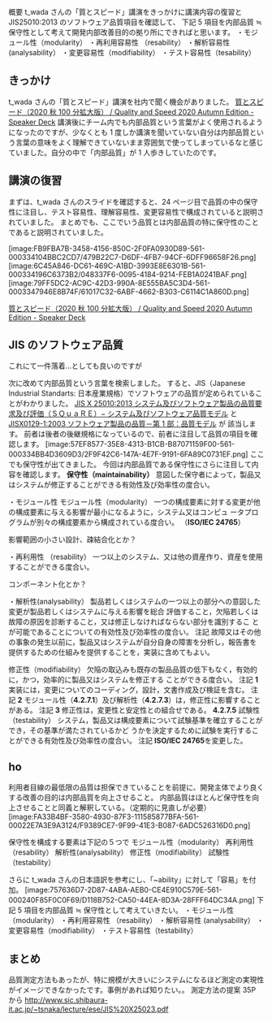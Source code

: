 概要
t_wada さんの「質とスピード」講演をきっかけに講演内容の復習と JIS25010:2013 のソフトウェア品質項目を確認して、
下記 5 項目を内部品質 ≒ 保守性として考えて開発内部改善目的の拠り所にできればと思います。
・モジュール性（modularity）
・再利用容易性 （resability）
・解析容易性 (analysability）
・変更容易性（modifiability）
・テスト容易性（tesability）

## きっかけ

t_wada さんの「質とスピード」講演を社内で聞く機会がありました。
[質とスピード（2020 秋 100 分拡大版） / Quality and Speed 2020 Autumn Edition - Speaker Deck](https://speakerdeck.com/twada/quality-and-speed-2020-autumn-edition)
講演後にチーム内でも内部品質という言葉がよく使用されるようになったのですが、少なくとも 1 度しか講演を聞いていない自分は内部品質という言葉の意味をよく理解できていないまま雰囲気で使ってしまっているなと感じていました。自分の中で「内部品質」が 1 人歩きしていたのです。

## 講演の復習

まずは、t_wada さんのスライドを確認すると、24 ページ目で品質の中の保守性に注目し、テスト容易性、理解容易性、変更容易性で構成されていると説明されていました。
まとめでも、ここでいう品質とは内部品質の特に保守性のことであると説明されていました。

[image:FB9FBA7B-3458-4156-850C-2F0FA0930D89-561-000334104BBC2CD7/479B22C7-D6DF-4FB7-94CF-6DFF96658F26.png]
[image:6C45A846-DC61-469C-A1BD-3993E8E6301B-561-000334196C6373B2/048337F6-0095-4184-9214-FEB1A0241BAF.png]
[image:79FF5DC2-AC9C-42D3-990A-8E555BA5C3D4-561-0003347946E8B74F/61017C32-6ABF-4662-B303-C6114C1A860D.png]

[質とスピード（2020 秋 100 分拡大版） / Quality and Speed 2020 Autumn Edition - Speaker Deck](https://speakerdeck.com/twada/quality-and-speed-2020-autumn-edition?slide=24)

## JIS のソフトウェア品質

これにて一件落着…としても良いのですが

次に改めて内部品質という言葉を検索しました。
すると、JIS（Japanese Industrial Standarts: 日本産業規格）でソフトウェアの品質が定められていることがわかりました。
[JIS X 25010:2013 システム及びソフトウェア製品の品質要求及び評価（ＳＱｕａＲＥ）− システム及びソフトウェア品質モデル](http://kikakurui.com/x25/X25010-2013-01.html)
と
[JISX0129-1:2003 ソフトウェア製品の品質－第 1 部：品質モデル](https://kikakurui.com/x0/X0129-1-2003-01.html)
が
該当します。
前者は後者の後継規格になっているので、前者に注目して品質の項目を確認します。
[image:57EF8577-35E8-4313-B1CB-B87071159F00-561-000334BB4D3609D3/2F9F42C6-147A-4E7F-9191-6FA89C0731EF.png]
ここでも保守性が出てきました。
今回は内部品質である保守性にさらに注目して内容を確認します。
**保守性（maintainability）**
意図した保守者によって，製品又はシステムが修正することができる有効性及び効率性の度合い。

・モジュール性
モジュール性（modularity）
一つの構成要素に対する変更が他の構成要素に与える影響が最小になるように，システム又はコンピュ
ータプログラムが別々の構成要素から構成されている度合い。
（**ISO/IEC 24765**）

影響範囲の小さい設計、疎結合化とか？

・再利用性 （resability）
一つ以上のシステム、又は他の資産作り、資産を使用することができる度合い。

コンポーネント化とか？

・解析性(analysability）
製品若しくはシステムの一つ以上の部分への意図した変更が製品若しくはシステムに与える影響を総合
評価すること，欠陥若しくは故障の原因を診断すること，又は修正しなければならない部分を識別するこ
とが可能であることについての有効性及び効率性の度合い。
注記 故障又はその他の事象の発生以前に，製品又はシステムが自分自身の障害を分析し，報告書を
提供するための仕組みを提供することを，実装に含めてもよい。

修正性（modifiability）
欠陥の取込みも既存の製品品質の低下もなく，有効的に，かつ，効率的に製品又はシステムを修正する
ことができる度合い。
注記 **1** 実装には，変更についてのコーディング，設計，文書作成及び検証を含む。
注記 **2** モジュール性（**4.2.7.1**）及び解析性（**4.2.7.3**）は，修正性に影響することがある。
注記 **3** 修正性は，変更性と安定性との組合せである。
**4.2.7.5**
試験性（testability）
システム，製品又は構成要素について試験基準を確立することができ，その基準が満たされているかど
うかを決定するために試験を実行することができる有効性及び効率性の度合い。
注記 **ISO/IEC 24765**を変更した。

## ho

利用者目線の最低限の品質は担保できていることを前提に、開発主体でより良くする改善の目的は内部品質を向上させること。
内部品質はほとんど保守性を向上させることと同義と解釈している。（定期的に見直しが必要）
[image:FA33B4BF-3580-4930-87F3-111585877BFA-561-00022E7A3E9A3124/F9389CE7-9F99-41E3-B087-6ADC526316D0.png]

保守性を構成する要素は下記の５つで
モジュール性（modularity）
再利用性 （resability）
解析性(analysability）
修正性（modifiability）
試験性（testability）

さらに t_wada さんの日本語訳を参考にし、「~ability」に対して「容易」を付加。
[image:757636D7-2D87-4ABA-AEB0-CE4E910C579E-561-000240F85F0C0F69/D118B752-CA50-44EA-8D3A-28FFF64DC34A.png]
下記 5 項目を内部品質 ≒ 保守性として考えていきたい。
・モジュール性（modularity）
・再利用容易性 （resability）
・解析容易性 (analysability）
・変更容易性（modifiability）
・テスト容易性（testability）

## まとめ

品質測定方法もあったが、特に規模が大きいにシステムになるほど測定の実現性がイメージできなかったです。事例があれば知りたい。。
測定方法の提案 35P から
http://www.sic.shibaura-it.ac.jp/~tsnaka/lecture/ese/JIS%20X25023.pdf
